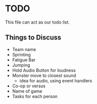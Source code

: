 # TODO
This file can act as our todo list.

## Things to Discuss

- Team name
- Sprinting
- Fatigue Bar
- Jumping
- Hold Audio Button for loudness
- Monster move to closest sound
  - idea for audio, using event handlers
- Co-op or versus
- Name of game
- Tasks for each person

